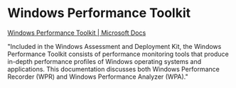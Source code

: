 # Windows Performance Toolkit

[Windows Performance Toolkit | Microsoft Docs](https://docs.microsoft.com/en-us/windows-hardware/test/wpt/)

"Included in the Windows Assessment and Deployment Kit, the Windows Performance Toolkit consists of performance monitoring tools that produce in-depth performance profiles of Windows operating systems and applications. This documentation discusses both Windows Performance Recorder (WPR) and Windows Performance Analyzer (WPA)."
